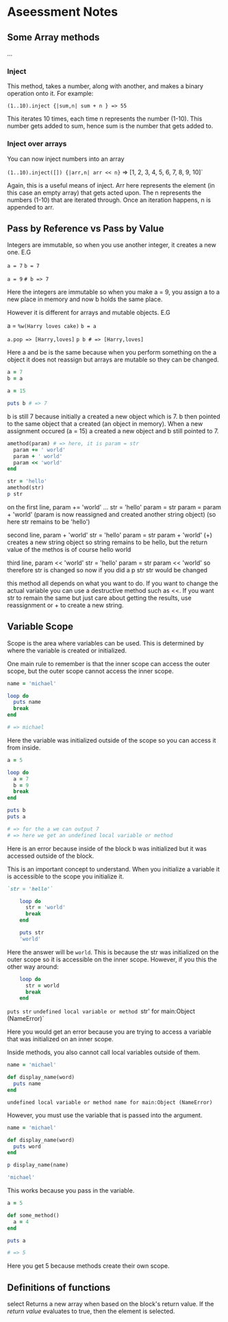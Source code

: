 # Aseessment Notes

## Some Array methods

...

### Inject

This method, takes a number, along with another, and makes a binary operation onto it. For example:

`(1..10).inject {|sum,n| sum + n } => 55`

This iterates 10 times, each time n represents the number (1-10).  This number gets added to sum, hence sum is the number that gets added to.

### Inject over arrays

You can now inject numbers into an array

`(1..10).inject([]) {|arr,n| arr << n}` =>  [1, 2, 3, 4, 5, 6, 7, 8, 9, 10]`

Again, this is a useful means of inject. Arr here represents the element (in this case an empty array) that gets acted upon. The n represents the numbers (1-10) that are iterated through. Once an iteration happens, n is appended to arr.

## Pass by Reference vs Pass by Value

Integers are immutable, so when you use another integer, it creates a new one. E.G

`a = 7`
`b = 7`

`a = 9`
`# b => 7`

Here the integers are immutable so when you make a = 9, you assign a to a new place in memory and now b holds the same place.

However it is different for arrays and mutable objects. E.G

a = `%w(Harry loves cake)`
`b = a`

`a.pop => [Harry,loves]`
`p b # => [Harry,loves]`

Here a and be is the same because when you perform something on the a object it does not reassign but arrays are mutable so they can be changed. 

```ruby
a = 7
b = a

a = 15

puts b # => 7
```

b is still 7 because initially a created a new object which is 7. b then pointed to the same object that a created (an object in memory). When a new assignment occured (a = 15) a created a new object and b still pointed to 7.

```ruby
amethod(param) # => here, it is param = str
  param += ' world' 
  param + ' world'
  param << 'world'
end

str = 'hello'
amethod(str)
p str
```

on the first line, param += 'world' ... 
str = 'hello'
param = str
param = param + 'world'
(param is now reassigned and created another string object)
(so here str remains to be 'hello')

second line, param + 'world'
str = 'hello'
param = str
param + 'world' (+) creates a new string object so string remains to be hello, but the return value of the methos is of course hello world

third line, param << 'world'
str = 'hello'
param = str
param << 'world' so therefore str is changed so now if you did a p str str would be changed

this method all depends on what you want to do. If you want to change the actual variable you can use a destructive method such as <<. If you want str to remain the same but just care about getting the results, use reassignment or + to create a new string.









## Variable Scope

Scope is the area where variables can be used. This is determined by where the variable is created or initialized.

One main rule to remember is that the inner scope can access the outer scope, but the outer scope cannot access the inner scope.

```ruby
name = 'michael'

loop do
  puts name
  break
end

# => michael

```

Here the variable was initialized outside of the scope so you can access it from inside.

```ruby
a = 5

loop do
  a = 7
  b = 9
  break
end

puts b
puts a

# => for the a we can output 7
# => here we get an undefined local variable or method

```

Here is an error because inside of the block b was initialized but it was accessed outside of the block.



This is an important concept to understand. When you initialize a variable it is accessible to the scope you initialize it.

```ruby
`str = 'hello'`

    loop do
      str = 'world'
      break
    end

    puts str
    'world'
```

Here the answer will be `world`. This is because the str was initialized on the outer scope so it is accessible on the inner scope. However, if you this the other way around:

```ruby
    loop do
      str = world
      break
    end
```

`puts str`
`undefined local variable or method `str' for main:Object (NameError)`

Here you would get an error because you are trying to access a variable that was initialized on an inner scope.

Inside methods, you also cannot call local variables outside of them.

```ruby
name = 'michael'

def display_name(word)
  puts name
end
```

    undefined local variable or method name for main:Object (NameError)

However, you must use the variable that is passed into the argument.


```ruby
name = 'michael'

def display_name(word)
  puts word
end

p display_name(name)

'michael'
```


This works because you pass in the variable.

```ruby
a = 5

def some_method()
  a = 4
end

puts a

# => 5

```

Here you get 5 because methods create their own scope.


## Definitions of functions

select
Returns a new array when based on the block's return value. If the *return value* evaluates to true, then the element is selected.













